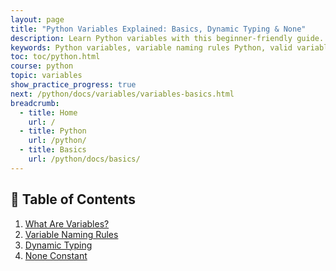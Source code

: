 ```yaml
---
layout: page
title: "Python Variables Explained: Basics, Dynamic Typing & None" 
description: Learn Python variables with this beginner-friendly guide. Understand variable basics, dynamic typing, none, reserved keywords, and practice with hands-on coding tasks.
keywords: Python variables, variable naming rules Python, valid variable names Python, Python reserved keywords, Python variable assignment, Python programming basics, learn Python variables, Python variable examples, Python variable exercises, Python type() and id(), Python data storage, Python variable types, Python coding for beginners, Python variable declaration, Python variable best practices, dynamic typing, none
toc: toc/python.html
course: python
topic: variables
show_practice_progress: true
next: /python/docs/variables/variables-basics.html
breadcrumb:
  - title: Home
    url: /
  - title: Python
    url: /python/
  - title: Basics
    url: /python/docs/basics/
---
```


## **📖 Table of Contents**

1. [What Are Variables?](variables-basics.md#1-what-are-variables)  
2. [Variable Naming Rules](variables-basics.md#2-variable-naming-rules)  
3. [Dynamic Typing](dynamic-typing.md)
4. [None Constant](none-constant.md)



